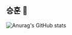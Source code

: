 ## 승훈 👋

![Anurag's GitHub stats](https://github-readme-stats.vercel.app/api?username=Shbak111&show_icons=true&theme=radical)
